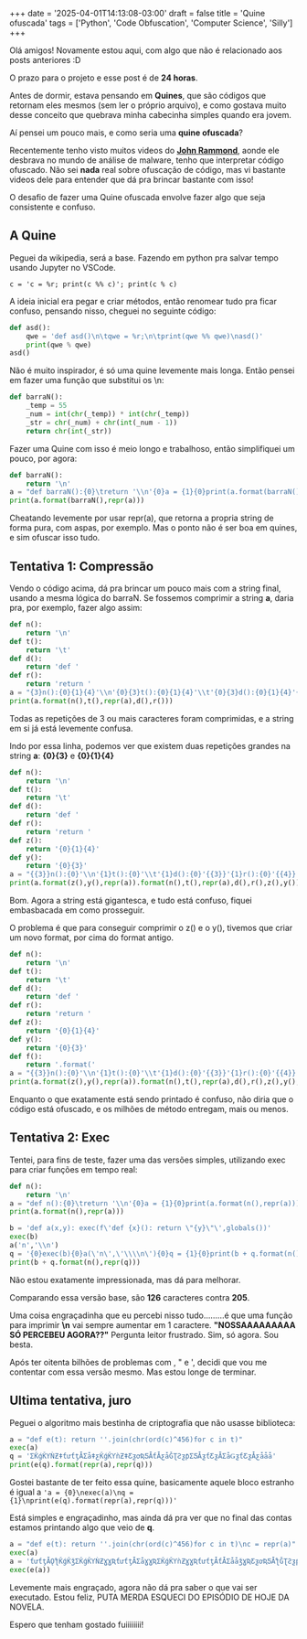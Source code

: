 +++
date = '2025-04-01T14:13:08-03:00'
draft = false
title = 'Quine ofuscada'
tags = ['Python', 'Code Obfuscation', 'Computer Science', 'Silly']
+++

Olá amigos! Novamente estou aqui, com algo que não é relacionado aos posts anteriores :D

O prazo para o projeto e esse post é de **24 horas**.

Antes de dormir, estava pensando em **Quines**, que são códigos que retornam eles mesmos (sem ler o próprio arquivo), e como gostava muito desse conceito que quebrava minha cabecinha simples quando era jovem.

Aí pensei um pouco mais, e como seria uma **quine ofuscada**?

Recentemente tenho visto muitos videos do [**John Rammond**](https://www.youtube.com/@_JohnHammond), aonde ele desbrava no mundo de análise de malware, tenho que interpretar código ofuscado. Não sei **nada** real sobre ofuscação de código, mas vi bastante videos dele para entender que dá pra brincar bastante com isso!

O desafio de fazer uma Quine ofuscada envolve fazer algo que seja consistente e confuso.

## A Quine

Peguei da wikipedia, será a base. Fazendo em python pra salvar tempo usando Jupyter no VSCode.

`c = 'c = %r; print(c %% c)'; print(c % c)`

A ideia inicial era pegar e criar métodos, então renomear tudo pra ficar confuso, pensando nisso, cheguei no seguinte código:

```python
def asd():
    qwe = 'def asd()\n\tqwe = %r;\n\tprint(qwe %% qwe)\nasd()'
    print(qwe % qwe)
asd()
```

Não é muito inspirador, é só uma quine levemente mais longa. Então pensei em fazer uma função que substitui os \n:

```python
def barraN():
    _temp = 55
    _num = int(chr(_temp)) * int(chr(_temp))
    _str = chr(_num) + chr(int(_num - 1))
    return chr(int(_str))
```

Fazer uma Quine com isso é meio longo e trabalhoso, então simplifiquei um pouco, por agora:

```python
def barraN():
    return '\n'
a = "def barraN():{0}\treturn '\\n'{0}a = {1}{0}print(a.format(barraN(),repr(a)))"
print(a.format(barraN(),repr(a)))
```

Cheatando levemente por usar repr(a), que retorna a propria string de forma pura, com aspas, por exemplo. Mas o ponto não é ser boa em quines, e sim ofuscar isso tudo.

## Tentativa 1: Compressão

Vendo o código acima, dá pra brincar um pouco mais com a string final, usando a mesma lógica do barraN. Se fossemos comprimir a string **a**, daria pra, por exemplo, fazer algo assim:

```python
def n():
    return '\n'
def t():
    return '\t'
def d():
    return 'def '
def r():
    return 'return '
a = "{3}n():{0}{1}{4}'\\n'{0}{3}t():{0}{1}{4}'\\t'{0}{3}d():{0}{1}{4}'{3}'{0}{3}r():{0}{1}{4}'{4}'{0}a = {2}{0}print(a.format(n(),t(),repr(a),d(),r()))"
print(a.format(n(),t(),repr(a),d(),r()))
```

Todas as repetições de 3 ou mais caracteres foram comprimidas, e a string em si já está levemente confusa.

Indo por essa linha, podemos ver que existem duas repetições grandes na string **a**: **{0}{3}** e **{0}{1}{4}**

```python
def n():
    return '\n'
def t():
    return '\t'
def d():
    return 'def '
def r():
    return 'return '
def z():
    return '{0}{1}{4}'
def y():
    return '{0}{3}'
a = "{{3}}n():{0}'\\n'{1}t():{0}'\\t'{1}d():{0}'{{3}}'{1}r():{0}'{{4}}'{1}z():{0}'{{5}}'{1}y():{0}'{{6}}'{{0}}a = {{2}}{{0}}print(a.format(z(),y(),repr(a)).format(n(),t(),repr(a),d(),r(),z(),y()))"
print(a.format(z(),y(),repr(a)).format(n(),t(),repr(a),d(),r(),z(),y()))
```

Bom. Agora a string está gigantesca, e tudo está confuso, fiquei embasbacada em como prosseguir.

O problema é que para conseguir comprimir o z() e o y(), tivemos que criar um novo format, por cima do format antigo.

```python
def n():
    return '\n'
def t():
    return '\t'
def d():
    return 'def '
def r():
    return 'return '
def z():
    return '{0}{1}{4}'
def y():
    return '{0}{3}'
def f():
    return '.format('
a = "{{3}}n():{0}'\\n'{1}t():{0}'\\t'{1}d():{0}'{{3}}'{1}r():{0}'{{4}}'{1}z():{0}'{{5}}'{1}y():{0}'{{6}}'{1}f():{0}'{{7}}'{{0}}a = {{2}}{{0}}print(a{{7}}z(),y(),repr(a)){{7}}n(),t(),repr(a),d(),r(),z(),y(),f()))"
print(a.format(z(),y(),repr(a)).format(n(),t(),repr(a),d(),r(),z(),y(),f()))
```

Enquanto o que exatamente está sendo printado é confuso, não diria que o código está ofuscado, e os milhões de método entregam, mais ou menos.

## Tentativa 2: Exec

Tentei, para fins de teste, fazer uma das versões simples, utilizando exec para criar funções em tempo real:

```python
def n():
    return '\n'
a = "def n():{0}\treturn '\\n'{0}a = {1}{0}print(a.format(n(),repr(a)))"
print(a.format(n(),repr(a)))
```

```python
b = 'def a(x,y): exec(f\'def {x}(): return \"{y}\"\',globals())'
exec(b)
a('n','\\n')
q = '{0}exec(b){0}a(\'n\',\'\\\\n\'){0}q = {1}{0}print(b + q.format(n(),repr(q)))'
print(b + q.format(n(),repr(q)))
```

Não estou exatamente impressionada, mas dá para melhorar.

Comparando essa versão base, são **126** caracteres contra **205**.

Uma coisa engraçadinha que eu percebi nisso tudo.........é que uma função para imprimir **\n** vai sempre aumentar em 1 caractere. **"NOSSAAAAAAAAA SÓ PERCEBEU AGORA??"** Pergunta leitor frustrado. Sim, só agora. Sou besta.

Após ter oitenta bilhões de problemas com \, " e  ', decidi que vou me contentar com essa versão mesmo. Mas estou longe de terminar.

## Ultima tentativa, juro

Peguei o algoritmo mais bestinha de criptografia que não usasse biblioteca:

```python
a = "def e(t): return ''.join(chr(ord(c)^456)for c in t)"
exec(a)
q = 'ƩǨǵǨƳǸƵǂƭưƭƫǠƩǡǂƹǨǵǨƳǹƵǂƸƺơƦƼǠƭǠƹǡǦƮƧƺƥƩƼǠƺƭƸƺǠƩǡǤƺƭƸƺǠƹǡǡǡ'
print(e(q).format(repr(a),repr(q)))
```

Gostei bastante de ter feito essa quine, basicamente aquele bloco estranho é igual a `'a = {0}\nexec(a)\nq = {1}\nprint(e(q).format(repr(a),repr(q)))'`

Está simples e engraçadinho, mas ainda dá pra ver que no final das contas estamos printando algo que veio de **q**.

```python
a = "def e(t): return ''.join(chr(ord(c)^456)for c in t)\nc = repr(a)"
exec(a)
a = 'ƭưƭƫǠǪƪǨǵǨǯƩǨǵǨƳǸƵƔƔƦƭưƭƫǠƩǡƔƔƦƩǨǵǨƳǹƵƔƔƦƭưƭƫǠƭǠƩǡǡǯƔƦƸƺơƦƼǠƪǦƮƧƺƥƩƼǠƫǤƺƭƸƺǠƩǡǡǡǪǤƯƤƧƪƩƤƻǠǡǡ'
exec(e(a))
```

Levemente mais engraçado, agora não dá pra saber o que vai ser executado. Estou feliz, PUTA MERDA ESQUECI DO EPISÓDIO DE HOJE DA NOVELA.

Espero que tenham gostado fuiiiiiiii!
